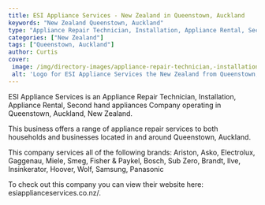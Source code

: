 ```yaml
---
title: ESI Appliance Services - New Zealand in Queenstown, Auckland
keywords: "New Zealand Queenstown, Auckland"
type: "Appliance Repair Technician, Installation, Appliance Rental, Second hand appliances"
categories: ["New Zealand"]
tags: ["Queenstown, Auckland"]
author: Curtis
cover: 
 image: /img/directory-images/appliance-repair-technician,-installation,-appliance-rental,-second-hand-appliances/esi-appliance-services.webp
 alt: 'Logo for ESI Appliance Services the New Zealand from Queenstown, Auckland'
---
```


ESI Appliance Services is an Appliance Repair Technician, Installation, Appliance Rental, Second hand appliances Company operating in Queenstown, Auckland, New Zealand.

This business offers a range of appliance repair services to both households and businesses located in and around Queenstown, Auckland.

This company services all of the following brands: Ariston, Asko, Electrolux, Gaggenau, Miele, Smeg, Fisher & Paykel, Bosch, Sub Zero, Brandt, Ilve, Insinkerator, Hoover, Wolf, Samsung, Panasonic

To check out this company you can view their website here: esiapplianceservices.co.nz/.
